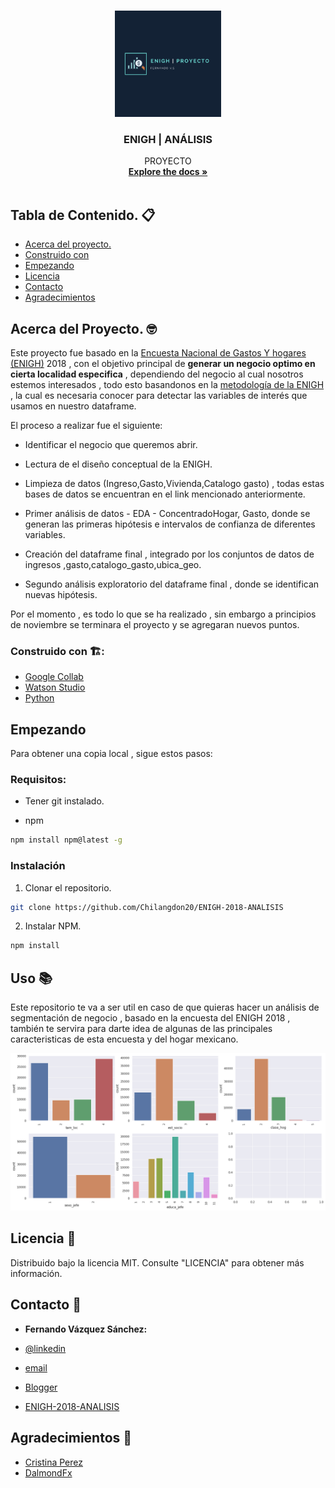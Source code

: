 <!-- PROJECT LOGO -->
<br />
<p align="center">
  <a href="https://github.com/Chilangdon20">
    <img src="https://raw.githubusercontent.com/Chilangdon20/ENIGH-2018-ANALISIS/main/IMAGENES/Azul%20I%CC%81cono%20Construccio%CC%81n%20Logo.png" alt="Logo" width="170" height="170">
  </a>

  <h3 align="center">ENIGH | ANÁLISIS </h3>

  <p align="center">
    PROYECTO
    <br />
    <a href="https://github.com/github_username/repo_name"><strong>Explore the docs »</strong></a>
    <br />
    <br />
   
  </p>
</p>



<!-- TABLA DE CONTENIDO -->
## Tabla de Contenido. 📋

* [Acerca del proyecto.](#acerca-del-proyecto)
* [Construido con](#construido-con)
* [Empezando](#empezando)
* [Licencia](#licencia)
* [Contacto](#contacto)
* [Agradecimientos](#agradecimientos)



<!-- ACERCA DEL PROYECTO -->
## Acerca del Proyecto. 🤓


Este proyecto fue basado  en la [Encuesta Nacional de Gastos Y hogares (ENIGH)](https://www.inegi.org.mx/temas/ingresoshog/) 2018 , con el objetivo principal de **generar un negocio optimo en cierta localidad especifica** , dependiendo del negocio al cual nosotros estemos interesados , todo esto basandonos en la [metodología de la ENIGH](https://www.google.com/search?q=metodologia+enigh&oq=metodologia+enigh&aqs=chrome..69i57.2767j0j9&sourceid=chrome&ie=UTF-8) , la cual es necesaria conocer para detectar las variables de interés que usamos en nuestro dataframe.

El proceso a realizar fue el siguiente:

* Identificar el negocio que queremos abrir.

* Lectura de el diseño conceptual de la ENIGH.

* Limpieza de datos (Ingreso,Gasto,Vivienda,Catalogo gasto) , todas estas bases de datos se encuentran en el link mencionado anteriormente.

* Primer análisis de datos - EDA - ConcentradoHogar, Gasto, donde se generan las primeras hipótesis e intervalos de confianza de diferentes variables.

* Creación del dataframe final , integrado por los conjuntos de datos de ingresos ,gasto,catalogo_gasto,ubica_geo.

* Segundo análisis exploratorio  del dataframe final ,  donde se identifican nuevas hipótesis.


Por el momento , es todo lo que se ha realizado , sin embargo a principios de noviembre se terminara el proyecto y se agregaran nuevos puntos.





###  Construido con 🏗️:


* [Google Collab](https://colab.research.google.com/)
* [Watson Studio](https://www.ibm.com/cloud/watson-studio)
* [Python](https://www.python.org/)



<!-- EMPEZANDO -->
## Empezando

Para obtener una copia local , sigue estos pasos:


### Requisitos:

* Tener git instalado.

* npm
```sh
npm install npm@latest -g
```

### Instalación
1. Clonar el repositorio.
```sh
git clone https://github.com/Chilangdon20/ENIGH-2018-ANALISIS
```
2. Instalar  NPM.
```sh
npm install
```



<!-- USO -->
## Uso 📚

Este repositorio te va a ser util en caso de que quieras hacer un análisis de segmentación de negocio , basado en la encuesta del ENIGH 2018 , también te servira para darte idea de algunas de las principales caracteristicas de esta encuesta y del hogar mexicano.


![demo](https://github.com/Chilangdon20/ENIGH-2018-ANALISIS/blob/main/IMAGENES/demo.png)





<!-- LICENCIA -->
## Licencia 🔰

Distribuido bajo la licencia MIT. Consulte "LICENCIA" para obtener más información.



<!-- CONTACTO -->
## Contacto 📲

* **Fernando Vázquez Sánchez:**

* [@linkedin](https://www.linkedin.com/in/fernando-v%C3%A1zquez/) 
* [email](FernandoVazquezS@protonmail.ch)
* [Blogger](https://chilangdon.blogspot.com/)
* [ENIGH-2018-ANALISIS](https://github.com/Chilangdon20/ENIGH-2018-ANALISIS)



<!-- AGRADECIMIENTOS -->
## Agradecimientos 🙏

* [Cristina Perez](https://www.linkedin.com/in/cristina-perez-serna/)
* [DalmondFx](https://en.dalmondfx.com/)






